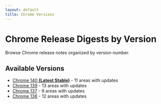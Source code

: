 ```yaml
---
layout: default
title: Chrome Versions
---
```


# Chrome Release Digests by Version

Browse Chrome release notes organized by version number.

## Available Versions

- [Chrome 140 **(Latest Stable)**](./chrome-140/index.html) - 11 areas with updates
- [Chrome 139](./chrome-139/index.html) - 13 areas with updates
- [Chrome 137](./chrome-137/index.html) - 9 areas with updates
- [Chrome 136](./chrome-136/index.html) - 12 areas with updates
